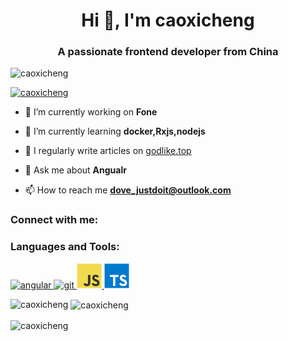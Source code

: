 <h1 align="center">Hi 👋, I'm caoxicheng</h1>
<h3 align="center">A passionate frontend developer from China</h3>

<p align="left"> <img src="https://komarev.com/ghpvc/?username=caoxicheng&label=Profile%20views&color=0e75b6&style=flat" alt="caoxicheng" /> </p>

<p align="left"> <a href="https://github.com/ryo-ma/github-profile-trophy"><img src="https://github-profile-trophy.vercel.app/?username=caoxicheng" alt="caoxicheng" /></a> </p>

- 🔭 I’m currently working on **Fone**

- 🌱 I’m currently learning **docker,Rxjs,nodejs**

- 📝 I regularly write articles on [godlike.top](godlike.top)

- 💬 Ask me about **Angualr**

- 📫 How to reach me **dove_justdoit@outlook.com**

<h3 align="left">Connect with me:</h3>
<p align="left">
</p>

<h3 align="left">Languages and Tools:</h3>
<p align="left"> <a href="https://angular.io" target="_blank" rel="noreferrer"> <img src="https://angular.io/assets/images/logos/angular/angular.svg" alt="angular" width="40" height="40"/> </a> <a href="https://git-scm.com/" target="_blank" rel="noreferrer"> <img src="https://www.vectorlogo.zone/logos/git-scm/git-scm-icon.svg" alt="git" width="40" height="40"/> </a> <a href="https://developer.mozilla.org/en-US/docs/Web/JavaScript" target="_blank" rel="noreferrer"> <img src="https://raw.githubusercontent.com/devicons/devicon/master/icons/javascript/javascript-original.svg" alt="javascript" width="40" height="40"/> </a> <a href="https://www.typescriptlang.org/" target="_blank" rel="noreferrer"> <img src="https://raw.githubusercontent.com/devicons/devicon/master/icons/typescript/typescript-original.svg" alt="typescript" width="40" height="40"/> </a> </p>

<p><img align="left" src="https://github-readme-stats.vercel.app/api/top-langs?username=caoxicheng&show_icons=true&locale=en&layout=compact" alt="caoxicheng" /></p>

<p>&nbsp;<img align="center" src="https://github-readme-stats.vercel.app/api?username=caoxicheng&show_icons=true&locale=en" alt="caoxicheng" /></p>

<p><img align="center" src="https://github-readme-streak-stats.herokuapp.com/?user=caoxicheng&" alt="caoxicheng" /></p>

